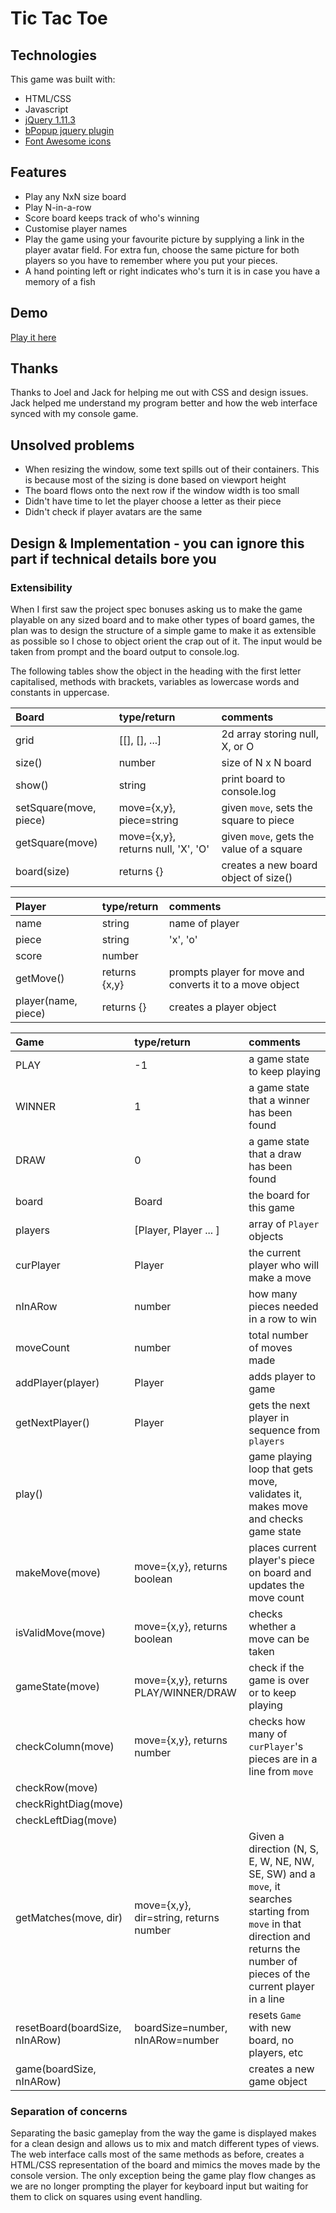 # Tic Tac Toe

## Technologies

This game was built with:

* HTML/CSS
* Javascript
* [jQuery 1.11.3](https://jquery.com/)
* [bPopup jquery plugin](http://dinbror.dk/bpopup/)
* [Font Awesome icons](https://github.com/encharm/Font-Awesome-SVG-PNG)

## Features

* Play any NxN size board
* Play N-in-a-row
* Score board keeps track of who's winning
* Customise player names
* Play the game using your favourite picture by supplying a link in the player avatar field. For extra fun, choose the same picture for both players so you have to remember where you put your pieces.
* A hand pointing left or right indicates who's turn it is in case you have a memory of a fish

## Demo

[Play it here](http://timiscoding.github.io/tictactoe)

## Thanks

Thanks to Joel and Jack for helping me out with CSS and design issues. Jack helped me understand my program better and how the web interface synced with my console game.


## Unsolved problems

* When resizing the window, some text spills out of their containers. This is because most of the sizing is done based on viewport height
* The board flows onto the next row if the window width is too small
* Didn't have time to let the player choose a letter as their piece
* Didn't check if player avatars are the same

## Design & Implementation - you can ignore this part if technical details bore you

### Extensibility

When I first saw the project spec bonuses asking us to make the game playable on any sized board and to make other types of board games, the plan was to design the structure of a simple game to make it as extensible as possible so I chose to object orient the crap out of it. The input would be taken from prompt and the board output to console.log.

The following tables show the object in the heading with the first letter capitalised, methods with brackets, variables as lowercase words and constants in uppercase.

| Board                    | type/return                        | comments                                 |
| :----------------------- | :--------------------------------- | :--------------------------------------- |
| grid                     | [[], [], ...]                      | 2d array storing null, X, or O           |
| size()                   | number                             | size of N x N board                      |
| show()                   | string                             | print board to console.log               |
| setSquare(move, piece)   | move={x,y}, piece=string           | given `move`, sets the square to piece   |
| getSquare(move)          | move={x,y}, returns null, 'X', 'O' | given `move`, gets the value of a square |
| board(size)              | returns {}                         | creates a new board object of size()     |

| Player           | type/return   | comments                                                   |
| :--------------- | :------------ | :--------------------------------------------------------- |
| name             | string        | name of player                                             |
| piece            | string        | 'x', 'o'                                                   |
| score            | number        |                                                            |
| getMove()        | returns {x,y} | prompts player for move and converts it to a move object   |
| player(name, piece) | returns {} | creates a player object                                    |

| Game                           | type/return                            | comments
| :----------------------------- | :------------------------------------- | :--------------------------------------------
| PLAY                           | -1                                     | a game state to keep playing
| WINNER                         | 1                                      | a game state that a winner has been found
| DRAW                           | 0                                      | a game state that a draw has been found
| board                          | Board                                  | the board for this game
| players                        | [Player, Player ... ]                  | array of `Player` objects
| curPlayer                      | Player                                 | the current player who will make a move
| nInARow                        | number                                 | how many pieces needed in a row to win
| moveCount                      | number                                 | total number of moves made
| addPlayer(player)              | Player                                 | adds player to game
| getNextPlayer()                | Player                                 | gets the next player in sequence from `players`
| play()                         |                                        | game playing loop that gets move, validates it, makes move and checks game state
| makeMove(move)                 | move={x,y}, returns boolean            | places current player's piece on board and updates the move count
| isValidMove(move)              | move={x,y}, returns boolean            | checks whether a move can be taken
| gameState(move)                | move={x,y}, returns PLAY/WINNER/DRAW   | check if the game is over or to keep playing
| checkColumn(move)              | move={x,y}, returns number             | checks how many of `curPlayer`'s pieces are in a line from `move`
| checkRow(move)                 |                                        |
| checkRightDiag(move)           |                                        |
| checkLeftDiag(move)            |                                        |
| getMatches(move, dir)          | move={x,y}, dir=string, returns number | Given a direction (N, S, E, W, NE, NW, SE, SW) and a `move`, it searches starting from `move` in that direction and returns the number of pieces of the current player in a line
| resetBoard(boardSize, nInARow) | boardSize=number, nInARow=number       | resets `Game` with new board, no players, etc
| game(boardSize, nInARow)       |                                        | creates a new game object

### Separation of concerns

Separating the basic gameplay from the way the game is displayed makes for a clean design and allows us to mix and match different types of views. The web interface calls most of the same methods as before, creates a HTML/CSS representation of the board and mimics the moves made by the console version. The only exception being the game play flow changes as we are no longer prompting the player for keyboard input but waiting for them to click on squares using event handling.

